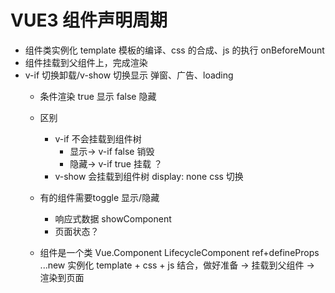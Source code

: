 # VUE3 组件声明周期
  - 组件类实例化
    template 模板的编译、css 的合成、js 的执行
  onBeforeMount 
  - 组件挂载到父组件上，完成渲染
- v-if 切换卸载/v-show 切换显示
  弹窗、广告、loading
  - 条件渲染 true 显示 false 隐藏
  - 区别
    - v-if 不会挂载到组件树  
       - 显示-> v-if false 销毁
       - 隐藏-> v-if true 挂载 ？
    - v-show 会挂载到组件树 display: none css 切换
    
  - 有的组件需要toggle 显示/隐藏
    - 响应式数据 showComponent
    - 页面状态？

  - 组件是一个类 Vue.Component LifecycleComponent ref+defineProps ...new 实例化
  template + css + js 结合，做好准备 -> 挂载到父组件 -> 渲染到页面
